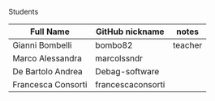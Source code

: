  Students

| Full Name | GitHub nickname | notes |
| --------- | --------------- | ----- |
| Gianni Bombelli | bombo82 |  teacher |
| Marco Alessandra | marcolssndr |   |
| De Bartolo Andrea | Debag-software |  |
| Francesca Consorti | francescaconsorti |  |
